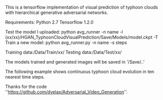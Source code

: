 This is a tensorflow implementation of visual prediction of typhoon clouds with hierarchical generative adversarial networks.

Requirements:
Python 2.7
Tensorflow 1.2.0

Test the model I uploaded:
python avg_runner -n name -l (xx/xx)/HGAN_TyphoonCloudVisualPrediction/Save/Models/model.ckpt -T
Train a new model:
python avg_runner.py -n name -s steps

Training data:/Data/Train/xx/
Testing data:/Data/Test/xx/

The models trained and generated images will be saved in '/Save/..'

The following example shows continuous typhoon cloud evolution in ten nearest time steps. 

Thanks for the code ''https://github.com/dyelax/Adversarial_Video_Generation''.
